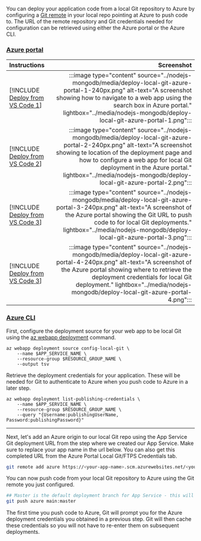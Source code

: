 You can deploy your application code from a local Git repository to Azure by configuring a [Git remote](https://git-scm.com/book/en/v2/Git-Basics-Working-with-Remotes) in your local repo pointing at Azure to push code to. The URL of the remote repository and Git credentials needed for configuration can be retrieved using either the Azure portal or the Azure CLI.

### [Azure portal](#tab/deploy-instructions-azportal)

| Instructions    | Screenshot |
|:----------------|-----------:|
| [!INCLUDE [Deploy from VS Code 1](<./deploy-from-local-git-azportal-1.md>)] | :::image type="content" source="../nodejs-mongodb/media/deploy-local-git-azure-portal-1-240px.png" alt-text="A screenshot showing how to navigate to a web app using the search box in Azure portal." lightbox="../media/nodejs-mongodb/deploy-local-git-azure-portal-1.png"::: |
| [!INCLUDE [Deploy from VS Code 2](<./deploy-from-local-git-azportal-2.md>)] | :::image type="content" source="../nodejs-mongodb/media/deploy-local-git-azure-portal-2-240px.png" alt-text="A screenshot showing te location of the deployment page and how to configure a web app for local Git deployment in the Azure portal." lightbox="../media/nodejs-mongodb/deploy-local-git-azure-portal-2.png"::: |
| [!INCLUDE [Deploy from VS Code 3](<./deploy-from-local-git-azportal-3.md>)] | :::image type="content" source="../nodejs-mongodb/media/deploy-local-git-azure-portal-3-240px.png" alt-text="A screenshot of the Azure portal showing the Git URL to push code to for local Git deployments." lightbox="../media/nodejs-mongodb/deploy-local-git-azure-portal-3.png"::: |
| [!INCLUDE [Deploy from VS Code 3](<./deploy-from-local-git-azportal-4.md>)] | :::image type="content" source="../nodejs-mongodb/media/deploy-local-git-azure-portal-4-240px.png" alt-text="A screenshot of the Azure portal showing where to retrieve the deployment credentials for local Git deployment." lightbox="../media/nodejs-mongodb/deploy-local-git-azure-portal-4.png"::: |

### [Azure CLI](#tab/deploy-instructions-azcli)

First, configure the deployment source for your web app to be local Git using the [az webapp deployment](/cli/azure/webapp/deployment) command.  

```azurecli
az webapp deployment source config-local-git \
    --name $APP_SERVICE_NAME \
    --resource-group $RESOURCE_GROUP_NAME \
    --output tsv
```

Retrieve the deployment credentials for your application.  These will be needed for Git to authenticate to Azure when you push code to Azure in a later step.

```azurecli
az webapp deployment list-publishing-credentials \
    --name $APP_SERVICE_NAME \
    --resource-group $RESOURCE_GROUP_NAME \
    --query "{Username:publishingUserName, Password:publishingPassword}"
```

---

Next, let's add an Azure origin to our local Git repo using the App Service Git deployment URL from the step where we created our App Service.  Make sure to replace your app name in the url below.  You can also get this completed URL from the Azure Portal Local Git/FTPS Credentials tab.

```bash
git remote add azure https://<your-app-name>.scm.azurewebsites.net/<your-app-name>.git
```

You can now push code from your local Git repository to Azure using the Git remote you just configured.

```bash
## Master is the default deployment branch for App Service - this will ensure our local main branch works for the deployment
git push azure main:master
```

The first time you push code to Azure, Git will prompt you for the Azure deployment credentials you obtained in a previous step. Git will then cache these credentials so you will not have to re-enter them on subsequent deployments.

